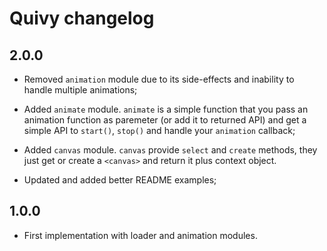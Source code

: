 # Quivy changelog

## 2.0.0
- Removed `animation` module due to its side-effects and inability to handle
  multiple animations;

- Added `animate` module. `animate` is a simple function that you pass an
  animation function as paremeter (or add it to returned API) and get a simple
  API to `start()`, `stop()` and handle your `animation` callback;

- Added `canvas` module. `canvas` provide `select` and `create` methods, they
  just get or create a `<canvas>` and return it plus context object.

- Updated and added better README examples;

## 1.0.0
- First implementation with loader and animation modules.
